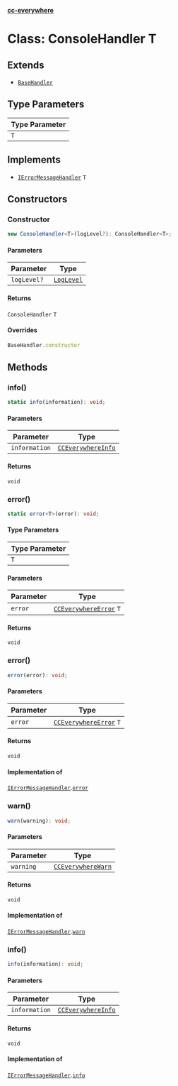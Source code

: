[**cc-everywhere**](../../../../../../index.md)

<HorizontalLine />

# Class: ConsoleHandler T

## Extends

- [`BaseHandler`](../../base-handler/classes/base-handler.md)

## Type Parameters

| Type Parameter |
| ------ |
| `T` |

## Implements

- [`IErrorMessageHandler`](../../../i-error-message-handler/interfaces/i-error-message-handler.md) `T`

## Constructors

### Constructor

```ts
new ConsoleHandler<T>(logLevel?): ConsoleHandler<T>;
```

#### Parameters

| Parameter | Type |
| ------ | ------ |
| `logLevel?` | [`LogLevel`](../../../cc-everywhere-error-types/enumerations/log-level.md) |

#### Returns

`ConsoleHandler` `T`

#### Overrides

```ts
BaseHandler.constructor
```

## Methods

### info()

```ts
static info(information): void;
```

#### Parameters

| Parameter | Type |
| ------ | ------ |
| `information` | [`CCEverywhereInfo`](../../../cc-everywhere-error-types/interfaces/cc-everywhere-info.md) |

#### Returns

`void`

<HorizontalLine />

### error()

```ts
static error<T>(error): void;
```

#### Type Parameters

| Type Parameter |
| ------ |
| `T` |

#### Parameters

| Parameter | Type |
| ------ | ------ |
| `error` | [`CCEverywhereError`](../../../cc-everywhere-error/classes/cc-everywhere-error.md) `T` |

#### Returns

`void`

<HorizontalLine />

### error()

```ts
error(error): void;
```

#### Parameters

| Parameter | Type |
| ------ | ------ |
| `error` | [`CCEverywhereError`](../../../cc-everywhere-error/classes/cc-everywhere-error.md) `T` |

#### Returns

`void`

#### Implementation of

[`IErrorMessageHandler`](../../../i-error-message-handler/interfaces/i-error-message-handler.md).[`error`](../../../i-error-message-handler/interfaces/i-error-message-handler.md#error)

<HorizontalLine />

### warn()

```ts
warn(warning): void;
```

#### Parameters

| Parameter | Type |
| ------ | ------ |
| `warning` | [`CCEverywhereWarn`](../../../cc-everywhere-error-types/interfaces/cc-everywhere-warn.md) |

#### Returns

`void`

#### Implementation of

[`IErrorMessageHandler`](../../../i-error-message-handler/interfaces/i-error-message-handler.md).[`warn`](../../../i-error-message-handler/interfaces/i-error-message-handler.md#warn)

<HorizontalLine />

### info()

```ts
info(information): void;
```

#### Parameters

| Parameter | Type |
| ------ | ------ |
| `information` | [`CCEverywhereInfo`](../../../cc-everywhere-error-types/interfaces/cc-everywhere-info.md) |

#### Returns

`void`

#### Implementation of

[`IErrorMessageHandler`](../../../i-error-message-handler/interfaces/i-error-message-handler.md).[`info`](../../../i-error-message-handler/interfaces/i-error-message-handler.md#info)
